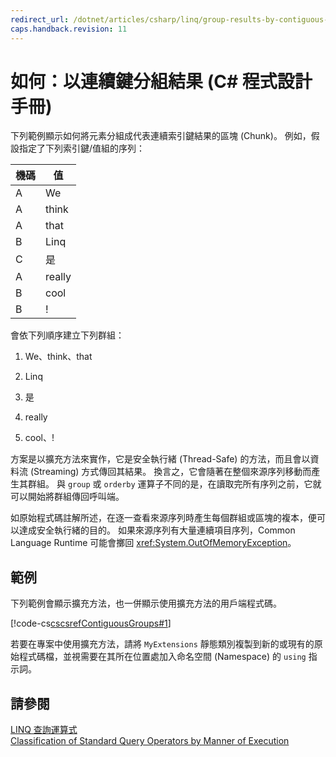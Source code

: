 ```yaml
---
redirect_url: /dotnet/articles/csharp/linq/group-results-by-contiguous-keys
caps.handback.revision: 11
---
```

# 如何：以連續鍵分組結果 (C# 程式設計手冊)
下列範例顯示如何將元素分組成代表連續索引鍵結果的區塊 \(Chunk\)。  例如，假設指定了下列索引鍵\/值組的序列：  
  
|機碼|值|  
|--------|-------|  
|A|We|  
|A|think|  
|A|that|  
|B|Linq|  
|C|是|  
|A|really|  
|B|cool|  
|B|\!|  
  
 會依下列順序建立下列群組：  
  
1.  We、think、that  
  
2.  Linq  
  
3.  是  
  
4.  really  
  
5.  cool、\!  
  
 方案是以擴充方法來實作，它是安全執行緒 \(Thread\-Safe\) 的方法，而且會以資料流 \(Streaming\) 方式傳回其結果。  換言之，它會隨著在整個來源序列移動而產生其群組。  與 `group` 或 `orderby` 運算子不同的是，在讀取完所有序列之前，它就可以開始將群組傳回呼叫端。  
  
 如原始程式碼註解所述，在逐一查看來源序列時產生每個群組或區塊的複本，便可以達成安全執行緒的目的。  如果來源序列有大量連續項目序列，Common Language Runtime 可能會擲回 <xref:System.OutOfMemoryException>。  
  
## 範例  
 下列範例會顯示擴充方法，也一併顯示使用擴充方法的用戶端程式碼。  
  
 [!code-cs[cscsrefContiguousGroups#1](../../../csharp/programming-guide/linq-query-expressions/codesnippet/CSharp/how-to-group-results-by-contiguous-keys_1.cs)]  
  
 若要在專案中使用擴充方法，請將 `MyExtensions` 靜態類別複製到新的或現有的原始程式碼檔，並視需要在其所在位置處加入命名空間 \(Namespace\) 的 `using` 指示詞。  
  
## 請參閱  
 [LINQ 查詢運算式](../../../csharp/programming-guide/linq-query-expressions/index.md)   
 [Classification of Standard Query Operators by Manner of Execution](../../../visual-basic/programming-guide/concepts/linq/classification-of-standard-query-operators-by-manner-of-execution.md)
